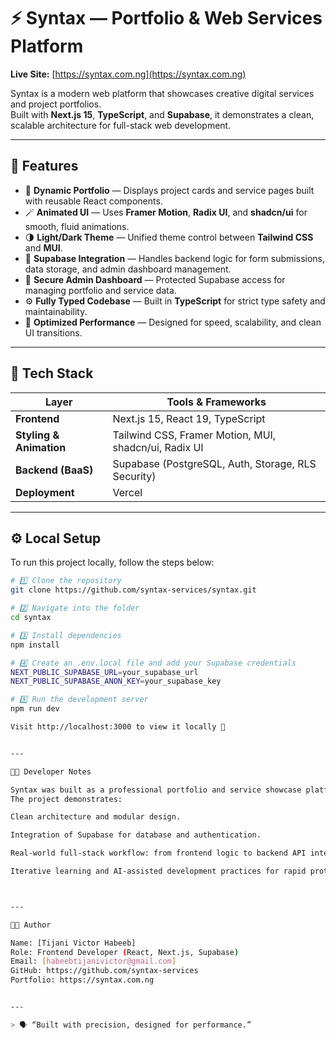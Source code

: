 # ⚡ Syntax — Portfolio & Web Services Platform

**Live Site:** [https://syntax.com.ng](https://syntax.com.ng)

Syntax is a modern web platform that showcases creative digital services and project portfolios.  
Built with **Next.js 15**, **TypeScript**, and **Supabase**, it demonstrates a clean, scalable architecture for full-stack web development.

---

## 🚀 Features

- 🧩 **Dynamic Portfolio** — Displays project cards and service pages built with reusable React components.
- 🪄 **Animated UI** — Uses **Framer Motion**, **Radix UI**, and **shadcn/ui** for smooth, fluid animations.
- 🌗 **Light/Dark Theme** — Unified theme control between **Tailwind CSS** and **MUI**.
- 🧠 **Supabase Integration** — Handles backend logic for form submissions, data storage, and admin dashboard management.
- 🔐 **Secure Admin Dashboard** — Protected Supabase access for managing portfolio and service data.
- ⚙️ **Fully Typed Codebase** — Built in **TypeScript** for strict type safety and maintainability.
- 💨 **Optimized Performance** — Designed for speed, scalability, and clean UI transitions.

---

## 🧰 Tech Stack

| Layer | Tools & Frameworks |
|-------|--------------------|
| **Frontend** | Next.js 15, React 19, TypeScript |
| **Styling & Animation** | Tailwind CSS, Framer Motion, MUI, shadcn/ui, Radix UI |
| **Backend (BaaS)** | Supabase (PostgreSQL, Auth, Storage, RLS Security) |
| **Deployment** | Vercel |

---

## ⚙️ Local Setup

To run this project locally, follow the steps below:

```bash
# 1️⃣ Clone the repository
git clone https://github.com/syntax-services/syntax.git

# 2️⃣ Navigate into the folder
cd syntax

# 3️⃣ Install dependencies
npm install

# 4️⃣ Create an .env.local file and add your Supabase credentials
NEXT_PUBLIC_SUPABASE_URL=your_supabase_url
NEXT_PUBLIC_SUPABASE_ANON_KEY=your_supabase_key

# 5️⃣ Run the development server
npm run dev

Visit http://localhost:3000 to view it locally 🚀


---

👨‍💻 Developer Notes

Syntax was built as a professional portfolio and service showcase platform, emphasizing performance, animation, and usability.
The project demonstrates:

Clean architecture and modular design.

Integration of Supabase for database and authentication.

Real-world full-stack workflow: from frontend logic to backend API integration.

Iterative learning and AI-assisted development practices for rapid prototyping.



---

🧑‍💼 Author

Name: [Tijani Victor Habeeb]
Role: Frontend Developer (React, Next.js, Supabase)
Email: [habeebtijanivictor@gmail.com]
GitHub: https://github.com/syntax-services
Portfolio: https://syntax.com.ng


---

> 🗣️ “Built with precision, designed for performance.”

